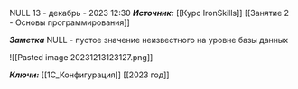 
NULL
 13 - декабрь - 2023  12:30 
***Источник:***  [[Курс IronSkills]] [[Занятие 2 - Основы программирования]]

***Заметка*** 
NULL - пустое значение неизвестного на уровне базы данных

![[Pasted image 20231213123127.png]]

***Ключи:*** [[1С_Конфигурация]] [[2023 год]]